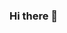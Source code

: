 ### Hi there 👋

<!--
**rionagasaki/rionagasaki** is a ✨ _special_ ✨ repository because its `README.md` ([![Top Langs](https://github-readme-stats.vercel.app/api/top-langs/?username={rionagasaki}
)](https://github.com/anuraghazra/github-readme-stats)) appears on your GitHub profile.

Here are some ideas to get you started:

- 🔭 I’m currently working on ...
- 🌱 I’m currently learning ...
- 👯 I’m looking to collaborate on ...
- 🤔 I’m looking for help with ...
- 💬 Ask me about ...
- 📫 How to reach me: ...
- 😄 Pronouns: ...
- ⚡ Fun fact: ...
-->
